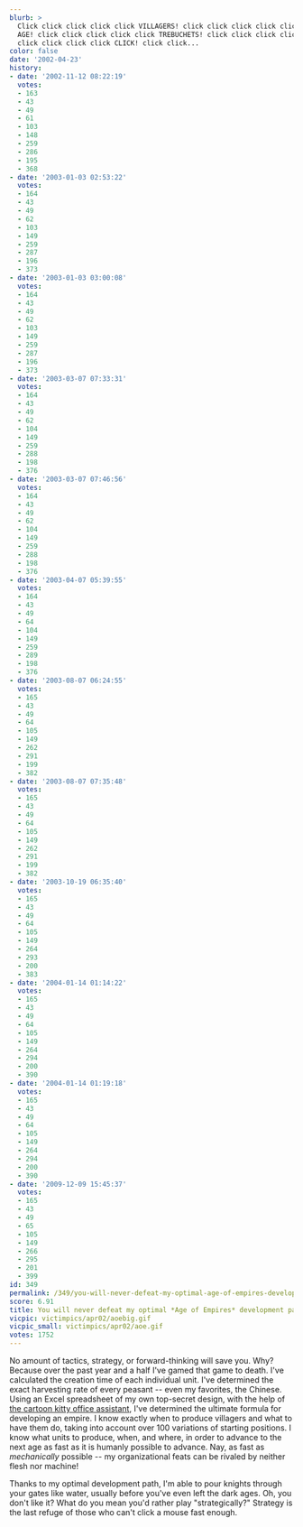 ```yaml
---
blurb: >
  Click click click click click VILLAGERS! click click click click click RENNISANCE
  AGE! click click click click click TREBUCHETS! click click click click click ATTACK!
  click click click click CLICK! click click...
color: false
date: '2002-04-23'
history:
- date: '2002-11-12 08:22:19'
  votes:
  - 163
  - 43
  - 49
  - 61
  - 103
  - 148
  - 259
  - 286
  - 195
  - 368
- date: '2003-01-03 02:53:22'
  votes:
  - 164
  - 43
  - 49
  - 62
  - 103
  - 149
  - 259
  - 287
  - 196
  - 373
- date: '2003-01-03 03:00:08'
  votes:
  - 164
  - 43
  - 49
  - 62
  - 103
  - 149
  - 259
  - 287
  - 196
  - 373
- date: '2003-03-07 07:33:31'
  votes:
  - 164
  - 43
  - 49
  - 62
  - 104
  - 149
  - 259
  - 288
  - 198
  - 376
- date: '2003-03-07 07:46:56'
  votes:
  - 164
  - 43
  - 49
  - 62
  - 104
  - 149
  - 259
  - 288
  - 198
  - 376
- date: '2003-04-07 05:39:55'
  votes:
  - 164
  - 43
  - 49
  - 64
  - 104
  - 149
  - 259
  - 289
  - 198
  - 376
- date: '2003-08-07 06:24:55'
  votes:
  - 165
  - 43
  - 49
  - 64
  - 105
  - 149
  - 262
  - 291
  - 199
  - 382
- date: '2003-08-07 07:35:48'
  votes:
  - 165
  - 43
  - 49
  - 64
  - 105
  - 149
  - 262
  - 291
  - 199
  - 382
- date: '2003-10-19 06:35:40'
  votes:
  - 165
  - 43
  - 49
  - 64
  - 105
  - 149
  - 264
  - 293
  - 200
  - 383
- date: '2004-01-14 01:14:22'
  votes:
  - 165
  - 43
  - 49
  - 64
  - 105
  - 149
  - 264
  - 294
  - 200
  - 390
- date: '2004-01-14 01:19:18'
  votes:
  - 165
  - 43
  - 49
  - 64
  - 105
  - 149
  - 264
  - 294
  - 200
  - 390
- date: '2009-12-09 15:45:37'
  votes:
  - 165
  - 43
  - 49
  - 65
  - 105
  - 149
  - 266
  - 295
  - 201
  - 399
id: 349
permalink: /349/you-will-never-defeat-my-optimal-age-of-empires-development-path/
score: 6.91
title: You will never defeat my optimal *Age of Empires* development path!
vicpic: victimpics/apr02/aoebig.gif
vicpic_small: victimpics/apr02/aoe.gif
votes: 1752
---
```


No amount of tactics, strategy, or forward-thinking will save you. Why?
Because over the past year and a half I've gamed that game to death.
I've calculated the creation time of each individual unit. I've
determined the exact harvesting rate of every peasant -- even my
favorites, the Chinese. Using an Excel spreadsheet of my own top-secret
design, with the help of [the cartoon kitty office
assistant](%ARTICLE[314]%), I've determined the ultimate formula for
developing an empire. I know exactly when to produce villagers and what
to have them do, taking into account over 100 variations of starting
positions. I know what units to produce, when, and where, in order to
advance to the next age as fast as it is humanly possible to advance.
Nay, as fast as *mechanically* possible -- my organizational feats can
be rivaled by neither flesh nor machine!

Thanks to my optimal development path, I'm able to pour knights through
your gates like water, usually before you've even left the dark ages.
Oh, you don't like it? What do you mean you'd rather play
"strategically?" Strategy is the last refuge of those who can't click a
mouse fast enough.